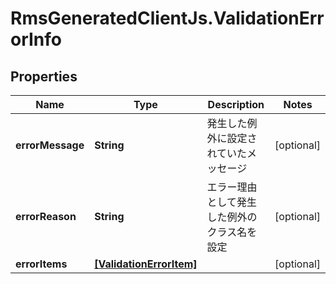 # RmsGeneratedClientJs.ValidationErrorInfo

## Properties

Name | Type | Description | Notes
------------ | ------------- | ------------- | -------------
**errorMessage** | **String** | 発生した例外に設定されていたメッセージ | [optional] 
**errorReason** | **String** | エラー理由として発生した例外のクラス名を設定 | [optional] 
**errorItems** | [**[ValidationErrorItem]**](ValidationErrorItem.md) |  | [optional] 


